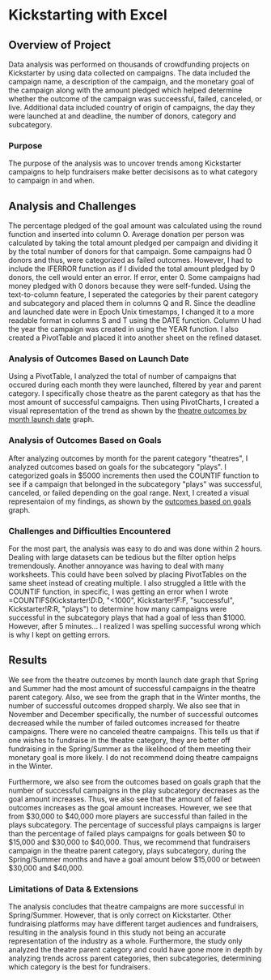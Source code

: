 # Kickstarting with Excel

## Overview of Project
Data analysis was performed on thousands of crowdfunding projects on Kickstarter by using data collected on campaigns. The data included the campaign name, a description of the campaign, and the monetary goal of the campaign along with the amount pledged which helped determine whether the outcome of the campaign was succeessful, failed, canceled, or live. Additional data included country of origin of campaigns, the day they were launched at and deadline, the number of donors, category and subcategory. 

### Purpose
The purpose of the analysis was to uncover trends among Kickstarter campaigns to help fundraisers make better decisisons as to what category to campaign in and when.

## Analysis and Challenges
The percentage pledged of the goal amount was calculated using the round function and inserted into column O. Average donation per person was calculated by taking the total amount pledged per campaign and dividing it by the total number of donors for that campaign. Some campaigns had 0 donors and thus, were categorized as failed outcomes. However, I had to include the IFERROR function as if I divided the total amount pledged by 0 donors, the cell would enter an error. If error, enter 0. Some campaigns had money pledged with 0 donors because they were self-funded. Using the text-to-column feature, I seperated the categories by their parent category and subcategory and placed them in columns Q and R. Since the deadline and launched date were in Epoch Unix timestamps, I changed it to a more readable format in columns S and T using the DATE function. Column U had the year the campaign was created in using the YEAR function. I also created a PivotTable and placed it into another sheet on the refined dataset. 

### Analysis of Outcomes Based on Launch Date
Using a PivotTable, I analyzed the total of number of campaigns that occured during each month they were launched, filtered by year and parent category. I specifically chose theatre as the parent category as that has the most amount of successful campaigns. Then using PivotCharts, I created a visual representation of the trend as shown by the [theatre outcomes by month launch date](https://github.com/MuddassirR/kickstarter-analysis/blob/main/Theatre_Outcomes_vs_Launch.png) graph.

### Analysis of Outcomes Based on Goals
After analyzing outcomes by month for the parent category "theatres", I analyzed outcomes based on goals for the subcategory "plays". I categorized goals in $5000 increments then used the COUNTIF function to see if a campaign that belonged in the subcategory "plays" was successful, canceled, or failed depending on the goal range. Next, I created a visual representaion of my findings, as shown by the [outcomes based on goals](https://github.com/MuddassirR/kickstarter-analysis/blob/main/Outcomes_vs_Goals.png) graph.

### Challenges and Difficulties Encountered
For the most part, the analysis was easy to do and was done within 2 hours. Dealing with large datasets can be tedious but the filter option helps tremendously. Another annoyance was having to deal with many worksheets. This could have been solved by placing PivotTables on the same sheet instead of creating multiple. I also struggled a little with the COUNTIF function, in specific, I was getting an error when I wrote =COUNTIFS(Kickstarter!$D:$D, "<1000", Kickstarter!$F:$F, "successful", Kickstarter!$R:$R, "plays") to determine how many campaigns were successful in the subcategory plays that had a goal of less than $1000. However, after 5 minutes... I realized I was spelling successful wrong which is why I kept on getting errors. 

## Results
We see from the theatre outcomes by month launch date graph that Spring and Summer had the most amount of successful campaigns in the theatre parent category. Also, we see from the graph that in the Winter months, the number of successful outcomes dropped sharply. We also see that in November and December specifically, the number of successful outcomes decreased while the number of failed outcomes increased for theatre campaigns. There were no canceled theatre campaigns. This tells us that if one wishes to fundraise in the theatre category, they are better off fundraising in the Spring/Summer as the likelihood of them meeting their monetary goal is more likely. I do not recommend doing theatre campaigns in the Winter.

Furthermore, we also see from the outcomes based on goals graph that the number of successful campaigns in the play subcategory decreases as the goal amount increases. Thus, we also see that the amount of failed outcomes increases as the goal amount increases. However, we see that from $30,000 to $40,000 more players are successful than failed in the plays subcategory. The percentage of successful plays campaigns is larger than the percentage of failed plays campaigns for goals between $0 to $15,000 and $30,000 to $40,000. Thus, we recommend that fundraisers campaign in the theatre parent category, plays subcategory, during the Spring/Summer months and have a goal amount below $15,000 or between $30,000 and $40,000. 

### Limitations of Data & Extensions
The analysis concludes that theatre campaigns are more successful in Spring/Summer. However, that is only correct on Kickstarter. Other fundraising platforms may have different target audiences and fundraisers, resulting in the analysis found in this study not being an accurate representation of the industry as a whole. Furthermore, the study only analyzed the theatre parent category and could have gone more in depth by analyzing trends across parent categories, then subcategories, determining which category is the best for fundraisers. 

